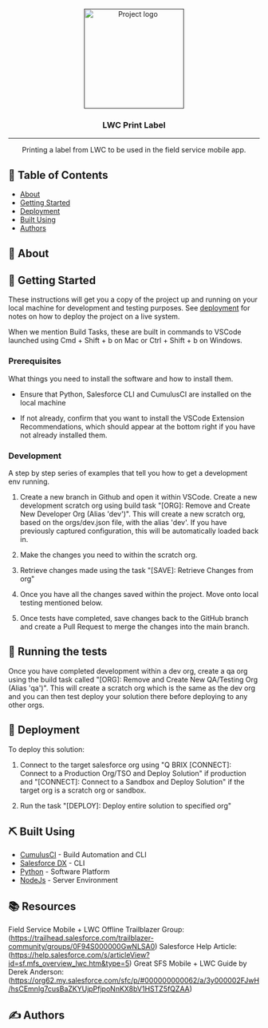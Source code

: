 <p align="center">
  <a href="" rel="noopener">
 <img width=200px height=200px src="https://i.imgur.com/6wj0hh6.jpg" alt="Project logo"></a>
</p>

<h3 align="center">LWC Print Label</h3>

---

<p align="center"> Printing a label from LWC to be used in the field service mobile app. 
    <br> 
</p>

## 📝 Table of Contents

- [About](#about)
- [Getting Started](#getting_started)
- [Deployment](#deployment)
- [Built Using](#built_using)
- [Authors](#authors)

## 🧐 About <a name = "about"></a>

## 🏁 Getting Started <a name = "getting_started"></a>

These instructions will get you a copy of the project up and running on your local machine for development and testing purposes. See [deployment](#deployment) for notes on how to deploy the project on a live system.

When we mention Build Tasks, these are built in commands to VSCode launched using Cmd + Shift + b on Mac or Ctrl + Shift + b on Windows.

### Prerequisites

What things you need to install the software and how to install them.

* Ensure that Python, Salesforce CLI and CumulusCI are installed on the local machine

* If not already, confirm that you want to install the VSCode Extension Recommendations, which should appear at the bottom right if you have not already installed them.

### Development

A step by step series of examples that tell you how to get a development env running.

1. Create a new branch in Github and open it within VSCode. Create a new development scratch org using build task "[ORG]: Remove and Create New Developer Org (Alias 'dev')". This will create a new scratch org, based on the orgs/dev.json file, with the alias 'dev'. If you have previously captured configuration, this will be automatically loaded back in.

2. Make the changes you need to within the scratch org.

3. Retrieve changes made using the task "[SAVE]: Retrieve Changes from org"

4. Once you have all the changes saved within the project. Move onto local testing mentioned below.

5. Once tests have completed, save changes back to the GitHub branch and create a Pull Request to merge the changes into the main branch.

## 🔧 Running the tests <a name = "tests"></a>

Once you have completed development within a dev org, create a qa org using the build task called "[ORG]: Remove and Create New QA/Testing Org (Alias 'qa')". This will create a scratch org which is the same as the dev org and you can then test deploy your solution there before deploying to any other orgs.

## 🚀 Deployment <a name = "deployment"></a>

To deploy this solution:

1. Connect to the target salesforce org using "Q BRIX [CONNECT]: Connect to a Production Org/TSO and Deploy Solution" if production and "[CONNECT]: Connect to a Sandbox and Deploy Solution" if the target org is a scratch org or sandbox.

2. Run the task "[DEPLOY]: Deploy entire solution to specified org"

## ⛏️ Built Using <a name = "built_using"></a>

- [CumulusCI](https://cumulusci.readthedocs.io/en/latest) - Build Automation and CLI
- [Salesforce DX](https://developer.salesforce.com/docs/atlas.en-us.sfdx_setup.meta/sfdx_setup/sfdx_setup_install_cli.htm) - CLI
- [Python](https://www.python.org/downloads/) - Software Platform
- [NodeJs](https://nodejs.org/en/) - Server Environment

## 📚 Resources <a name = "resources"></a>
Field Service Mobile + LWC Offline Trailblazer Group: (https://trailhead.salesforce.com/trailblazer-community/groups/0F94S000000GwNLSA0)
Salesforce Help Article: (https://help.salesforce.com/s/articleView?id=sf.mfs_overview_lwc.htm&type=5)
Great SFS Mobile + LWC Guide by Derek Anderson: (https://org62.my.salesforce.com/sfc/p/#000000000062/a/3y000002FJwH/hsCEmnlg7cusBaZKYUjpPfjpoNnKX8bV1HSTZ5fQZAA)

## ✍️ Authors <a name = "authors"></a>


